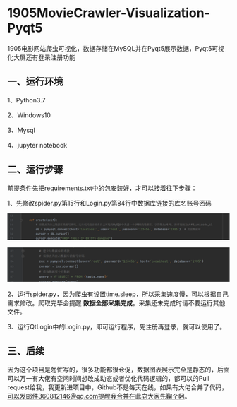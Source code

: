 # 1905MovieCrawler-Visualization-Pyqt5
1905电影网站爬虫可视化，数据存储在MySQL并在Pyqt5展示数据，Pyqt5可视化大屏还有登录注册功能

## 一、运行环境

1、Python3.7

2、Windows10

3、Mysql

4、jupyter notebook

## 二、运行步骤

前提条件先把requirements.txt中的包安装好，才可以接着往下步骤：

1、先修改spider.py第15行和Login.py第84行中数据库链接的库名账号密码

![image-1](/Img/1.png)

![image-1](/Img/2.png)

2、运行spider.py，因为爬虫有设置time.sleep，所以采集速度慢，可以根据自己需求修改。爬取完毕会提醒 **数据全部采集完成**。采集还未完成时请不要运行其他文件。

3、运行QtLogin中的Login.py，即可运行程序，先注册再登录，就可以使用了。

## 三、后续

因为这个项目是匆忙写的，很多功能都很仓促，数据图表展示完全是静态的，后面可以万一有大佬有空闲时间想改成动态或者优化代码逻辑的，都可以的Pull request给我，我更新进项目中，Github不是每天在线，如果有大佬合并了代码，可以发邮件360812146@qq.com提醒我合并在此向大家先鞠个躬。
